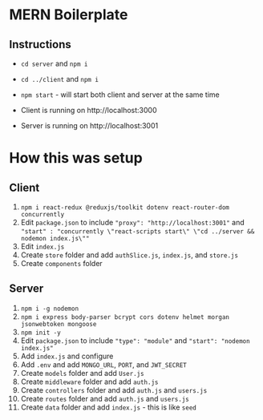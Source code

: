 # MERN Boilerplate

## Instructions
- `cd server` and `npm i`
- `cd ../client` and `npm i`
- `npm start` - will start both client and server at the same time

- Client is running on http://localhost:3000
- Server is running on http://localhost:3001

# How this was setup

## Client
1. `npm i react-redux @reduxjs/toolkit dotenv react-router-dom concurrently `
2. Edit `package.json` to include `"proxy": "http://localhost:3001"` and `"start" : "concurrently \"react-scripts start\" \"cd ../server && nodemon index.js\""`
3. Edit `index.js`
4. Create `store` folder and add `authSlice.js`, `index.js`, and `store.js`
5. Create `components` folder

## Server
1. `npm i -g nodemon`
2. `npm i express body-parser bcrypt cors dotenv helmet morgan jsonwebtoken mongoose`
3. `npm init -y`
4. Edit `package.json` to include `"type": "module"` and `"start": "nodemon index.js"`
5. Add `index.js` and configure
6. Add `.env` and add `MONGO_URL`, `PORT`, and `JWT_SECRET`
7. Create `models` folder and add `User.js`
8. Create `middleware` folder and add `auth.js`
9. Create `controllers` folder and add `auth.js` and `users.js`
10. Create `routes` folder and add `auth.js` and `users.js`
11. Create `data` folder and add `index.js` - this is like `seed`